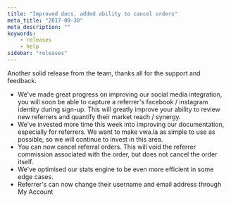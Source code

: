```yaml
---
title: "Improved docs, added ability to cancel orders"
meta_title: "2017-09-30"
meta_description: ""
keywords:
    - releases
    - help
sidebar: "releases"
---
```


Another solid release from the team, thanks all for the support and feedback.

*   We've made great progress on improving our social media integration, you will soon be able to capture a referrer's facebook / instagram identity during sign-up. This will greatly improve your ability to review new referrers and quantify their market reach / synergy. 
*   We've invested more time this week into improving our documentation, especially for referrers. We want to make vwa.la as simple to use as possible, so we will continue to invest in this area.
*   You can now cancel referral orders. This will void the referrer commission associated with the order, but does not cancel the order itself.
*   We've optimised our stats engine to be even more efficient in some edge cases.
*   Referrer's can now change their username and email address through My Account
